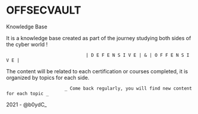 # OFFSECVAULT
Knowledge Base

It is a knowledge base created as part of the journey studying both sides of the cyber world !

                                  | D E F E N S I V E | & | O F F E N S I V E | 
        
The content will be related to each certification or courses completed, it is organized by topics for each side. 

                          _ Come back regularly, you will find new content for each topic _

2021 - @b0ydC_
